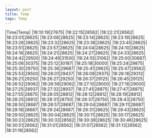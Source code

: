 ```yaml
---
layout: post
title: Temp
tags: Temp
---
```

|Time|Temp|
|18:10:19|27875|
|18:22:15|28562|
|18:22:21|28562|
|18:23:01|28625|
|18:23:08|28625|
|18:23:14|28625|
|18:23:19|28625|
|18:23:26|28625|
|18:23:32|28625|
|18:23:38|28625|
|18:23:45|28625|
|18:23:51|28625|
|18:23:57|28625|
|18:24:04|28625|
|18:24:10|28625|
|18:24:16|28625|
|18:24:21|28625|
|18:24:27|28625|
|18:24:33|28625|
|18:24:42|29500|
|18:24:49|31500|
|18:24:55|31062|
|18:25:00|30687|
|18:25:06|30375|
|18:25:12|30187|
|18:25:18|30000|
|18:25:24|29875|
|18:25:30|29750|
|18:25:36|29687|
|18:25:41|29625|
|18:25:47|29562|
|18:25:53|29500|
|18:26:01|29437|
|18:26:09|29375|
|18:26:16|29312|
|18:26:21|29250|
|18:26:27|29250|
|18:26:37|29125|
|18:26:45|29125|
|18:26:52|29062|
|18:26:59|29062|
|18:27:10|29000|
|18:27:16|29000|
|18:27:25|28937|
|18:27:32|28937|
|18:27:41|28875|
|18:27:47|28875|
|18:27:55|28875|
|18:28:05|28812|
|18:28:12|28812|
|18:28:19|28812|
|18:28:25|28812|
|18:28:31|28750|
|18:28:37|28750|
|18:28:43|28750|
|18:28:50|28687|
|18:28:57|28687|
|18:29:04|28687|
|18:29:11|28687|
|18:29:18|28687|
|18:29:24|28687|
|18:29:31|28625|
|18:29:43|28625|
|18:29:50|28625|
|18:30:04|28625|
|18:30:11|28625|
|18:30:17|28625|
|18:30:23|28625|
|18:30:33|28562|
|18:30:39|28625|
|18:30:46|28625|
|18:30:51|28562|
|18:31:01|28562|
|18:31:07|28562|
|18:31:13|28562|
|18:31:19|28562|
